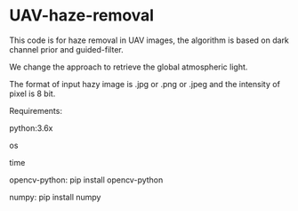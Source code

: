 # UAV-haze-removal
This code is for haze removal in UAV images, the algorithm is based on dark channel prior and guided-filter.

We change the approach to retrieve the global atmospheric light.

The format of input hazy image is .jpg or .png or .jpeg and the intensity of pixel is 8 bit.


Requirements:

python:3.6x

os

time

opencv-python: pip install opencv-python

numpy: pip install numpy
